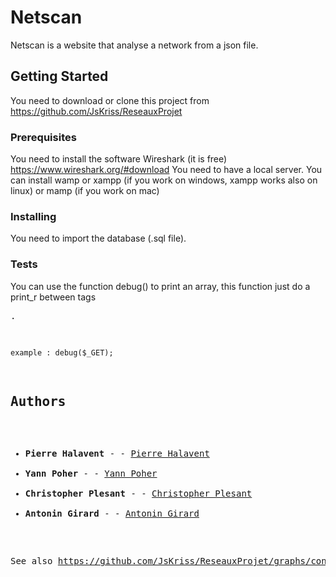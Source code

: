# Netscan

Netscan is a website that analyse a network from a json file.

## Getting Started

You need to download or clone this project from https://github.com/JsKriss/ReseauxProjet

### Prerequisites

You need to install the software Wireshark (it is free) https://www.wireshark.org/#download
You need to have a local server. You can install wamp or xampp (if you work on windows, xampp works also on linux) or mamp (if you work on mac)


### Installing

You need to import the database (.sql file).


### Tests

You can use the function debug() to print an array, this function just do a print_r between tags <pre>.

```
example : debug($_GET);
```


## Authors

* **Pierre Halavent** -  - [Pierre Halavent](https://github.com/pierrehlvt)
* **Yann Poher** -  - [Yann Poher](https://github.com/Le-Duude)
* **Christopher Plesant** -  - [Christopher Plesant](https://github.com/JsKriss)
* **Antonin Girard** -  - [Antonin Girard](https://github.com/Antonin15-76)

See also https://github.com/JsKriss/ReseauxProjet/graphs/contributors

